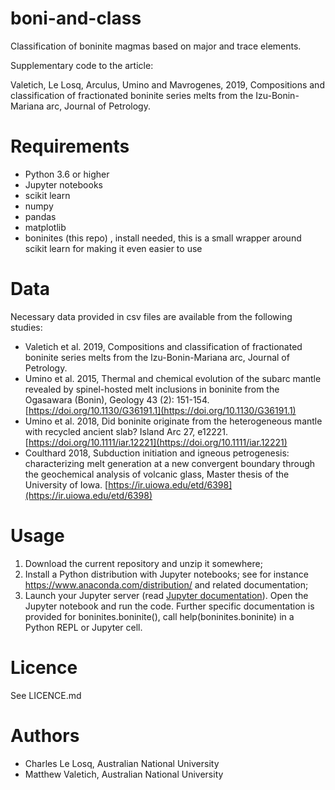 # boni-and-class
Classification of boninite magmas based on major and trace elements.

Supplementary code to the article:

Valetich, Le Losq, Arculus, Umino and Mavrogenes, 2019, Compositions and classification of fractionated boninite series melts from the Izu-Bonin-Mariana arc, Journal of Petrology.

# Requirements
 - Python 3.6 or higher
 - Jupyter notebooks
 - scikit learn
 - numpy
 - pandas
 - matplotlib
 - boninites (this repo) , install needed, this is a small wrapper around scikit learn for making it even easier to use

# Data
Necessary data provided in csv files are available from the following studies:
 - Valetich et al. 2019, Compositions and classification of fractionated boninite series melts from the Izu-Bonin-Mariana arc, Journal of Petrology.
 - Umino et al. 2015, Thermal and chemical evolution of the subarc mantle revealed by spinel-hosted melt inclusions in boninite from the Ogasawara (Bonin), Geology
 43 (2): 151-154. [https://doi.org/10.1130/G36191.1](https://doi.org/10.1130/G36191.1)
 - Umino et al. 2018, Did boninite originate from the heterogeneous mantle with recycled ancient slab? Island Arc 27, e12221. [https://doi.org/10.1111/iar.12221](https://doi.org/10.1111/iar.12221)
 - Coulthard 2018, Subduction initiation and igneous petrogenesis: characterizing melt generation at a new convergent boundary through the geochemical analysis of volcanic glass, Master thesis of the University of Iowa. [https://ir.uiowa.edu/etd/6398](https://ir.uiowa.edu/etd/6398)

# Usage
1. Download the current repository and unzip it somewhere;
2. Install a Python distribution with Jupyter notebooks; see for instance https://www.anaconda.com/distribution/ and related documentation;
3. Launch your Jupyter server (read [Jupyter documentation](https://jupyter-notebook.readthedocs.io/en/stable/)). Open the Jupyter notebook and run the code. Further specific documentation is provided for boninites.boninite(), call help(boninites.boninite) in a Python REPL or Jupyter cell.

# Licence
See LICENCE.md

# Authors
- Charles Le Losq, Australian National University
- Matthew Valetich, Australian National University

